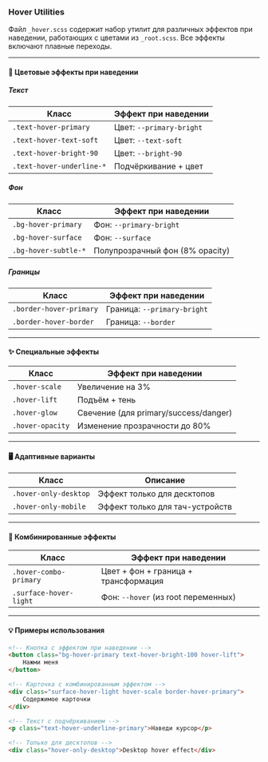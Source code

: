 ### Hover Utilities

Файл `_hover.scss` содержит набор утилит для различных эффектов при наведении, работающих с цветами из `_root.scss`. Все эффекты включают плавные переходы.

---

#### 🎨 Цветовые эффекты при наведении

##### Текст

| Класс                     | Эффект при наведении     |
| ------------------------- | ------------------------ |
| `.text-hover-primary`     | Цвет: `--primary-bright` |
| `.text-hover-text-soft`   | Цвет: `--text-soft`      |
| `.text-hover-bright-90`   | Цвет: `--bright-90`      |
| `.text-hover-underline-*` | Подчёркивание + цвет     |

##### Фон

| Класс                | Эффект при наведении            |
| -------------------- | ------------------------------- |
| `.bg-hover-primary`  | Фон: `--primary-bright`         |
| `.bg-hover-surface`  | Фон: `--surface`                |
| `.bg-hover-subtle-*` | Полупрозрачный фон (8% opacity) |

##### Границы

| Класс                   | Эффект при наведении        |
| ----------------------- | --------------------------- |
| `.border-hover-primary` | Граница: `--primary-bright` |
| `.border-hover-border`  | Граница: `--border`         |

---

#### ✨ Специальные эффекты

| Класс            | Эффект при наведении                  |
| ---------------- | ------------------------------------- |
| `.hover-scale`   | Увеличение на 3%                      |
| `.hover-lift`    | Подъём + тень                         |
| `.hover-glow`    | Свечение (для primary/success/danger) |
| `.hover-opacity` | Изменение прозрачности до 80%         |

---

#### 🖥️ Адаптивные варианты

| Класс                 | Описание                        |
| --------------------- | ------------------------------- |
| `.hover-only-desktop` | Эффект только для десктопов     |
| `.hover-only-mobile`  | Эффект только для тач-устройств |

---

#### 🧩 Комбинированные эффекты

| Класс                  | Эффект при наведении                 |
| ---------------------- | ------------------------------------ |
| `.hover-combo-primary` | Цвет + фон + граница + трансформация |
| `.surface-hover-light` | Фон: `--hover` (из root переменных)  |

---

#### 💡 Примеры использования

```html
<!-- Кнопка с эффектом при наведении -->
<button class="bg-hover-primary text-hover-bright-100 hover-lift">
    Нажми меня
</button>

<!-- Карточка с комбинированным эффектом -->
<div class="surface-hover-light hover-scale border-hover-primary">
    Содержимое карточки
</div>

<!-- Текст с подчёркиванием -->
<p class="text-hover-underline-primary">Наведи курсор</p>

<!-- Только для десктопов -->
<div class="hover-only-desktop">Desktop hover effect</div>
```
